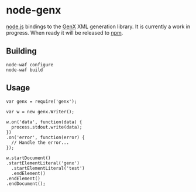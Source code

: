 node-genx
=========

[node.js][node] bindings to the [GenX][genx] XML generation library. It is
currently a work in progress. When ready it will be released to [npm][npm].

[node]: http://nodejs.org/
[genx]: http://www.tbray.org/ongoing/When/200x/2004/02/20/GenxStatus
[npm]: http://npmjs.org/

Building
--------

    node-waf configure
    node-waf build

Usage
-----

    var genx = require('genx');

    var w = new genx.Writer();

    w.on('data', function(data) {
      process.stdout.write(data);
    })
    .on('error', function(error) {
      // Handle the error...
    });

    w.startDocument()
    .startElementLiteral('genx')
      .startElementLiteral('test')
      .endElement()
    .endElement()
    .endDocument();
